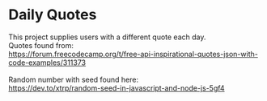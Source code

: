 # Daily Quotes

This project supplies users with a different quote each day. <br>
Quotes found from: <br>
https://forum.freecodecamp.org/t/free-api-inspirational-quotes-json-with-code-examples/311373 <br><br>
Random number with seed found here: <br>
https://dev.to/xtrp/random-seed-in-javascript-and-node-js-5gf4